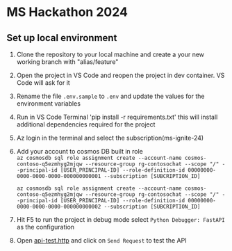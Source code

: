 # MS Hackathon 2024


## Set up local environment

1. Clone the repository to your local machine and create a your new working branch with "alias/feature"
2. Open the project in VS Code and reopen the project in dev container. VS Code will ask for it 
3. Rename the file `.env.sample` to `.env` and update the values for the environment variables
4. Run in VS Code Terminal 'pip install -r requirements.txt' this will install additional dependencies required for the project
5. Az login in the terminal and select the subscription(ms-ignite-24)
6. Add your account to cosmos DB built in role <br>
    `az cosmosdb sql role assignment create --account-name cosmos-contoso-q5ezmhyg2mjqw --resource-group rg-contosochat --scope "/" --principal-id [USER_PRINCIPAL-ID] --role-definition-id 00000000-0000-0000-0000-000000000001 --subscription [SUBCRIPTION_ID]` 

    `az cosmosdb sql role assignment create --account-name cosmos-contoso-q5ezmhyg2mjqw --resource-group rg-contosochat --scope "/" --principal-id [USER_PRINCIPAL-ID] --role-definition-id 00000000-0000-0000-0000-000000000002 --subscription [SUBCRIPTION_ID]` 

7. Hit F5 to run the project in debug mode select `Python Debugger: FastAPI` as the configuration
8. Open [api-test.http](api-test.http) and click on `Send Request` to test the API
